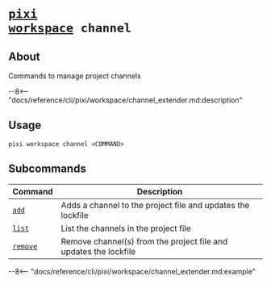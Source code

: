 <!--- This file is autogenerated. Do not edit manually! -->
# <code>[pixi](../../pixi.md) [workspace](../workspace.md) channel</code>

## About
Commands to manage project channels

--8<-- "docs/reference/cli/pixi/workspace/channel_extender.md:description"

## Usage
```
pixi workspace channel <COMMAND>
```

## Subcommands
| Command | Description |
|---------|-------------|
| [`add`](channel/add.md) | Adds a channel to the project file and updates the lockfile |
| [`list`](channel/list.md) | List the channels in the project file |
| [`remove`](channel/remove.md) | Remove channel(s) from the project file and updates the lockfile |


--8<-- "docs/reference/cli/pixi/workspace/channel_extender.md:example"
